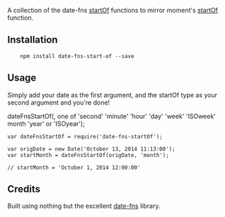 A collection of the date-fns [startOf](https://date-fns.org/docs/) functions to mirror moment's [startOf](https://momentjs.com/docs/#/manipulating/start-of/) function.

## Installation
````
    npm install date-fns-start-of --save
````

## Usage
Simply add your date as the first argument, and the startOf type as your second argument and you're done!

dateFnsStartOf(<Date>, <StartOfType> one of 'second' 'minute' 'hour' 'day' 'week' 'ISOweek' month 'year' or 'ISOyear');

````
var dateFnsStartOf = require('date-fns-startOf');

var origDate = new Date('October 13, 2014 11:13:00');
var startMonth = dateFnsStartOf(origDate, 'month');

// startMonth = 'October 1, 2014 12:00:00'
````

## Credits
Built using nothing but the excellent [date-fns](https://date-fns.org) library.